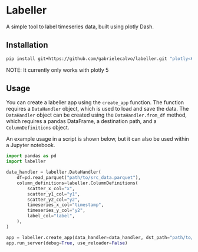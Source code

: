 # Labeller
A simple tool to label timeseries data, built using plotly Dash.

## Installation
```bash
pip install git+https://github.com/gabrielecalvo/labeller.git "plotly<6"
```
NOTE: It currently only works with plotly 5

## Usage
You can create a labeller app using the `create_app` function. 
The function requires a `DataHandler` object, which is used to load and save the data. 
The `DataHandler` object can be created using the `DataHandler.from_df` method, which requires a pandas DataFrame, a destination path, and a `ColumnDefinitions` object.

An example usage in a script is shown below, but it can also be used within a Jupyter notebook.

```python
import pandas as pd
import labeller

data_handler = labeller.DataHandler(
    df=pd.read_parquet("path/to/src_data.parquet"),
    column_definitions=labeller.ColumnDefinitions(
        scatter_x_col="x",
        scatter_y1_col="y1",
        scatter_y2_col="y2",
        timeseries_x_col="timestamp",
        timeseries_y_col="y2",
        label_col="label",
    ),
)

app = labeller.create_app(data_handler=data_handler, dst_path="path/to/output_data.parquet")
app.run_server(debug=True, use_reloader=False)
```
